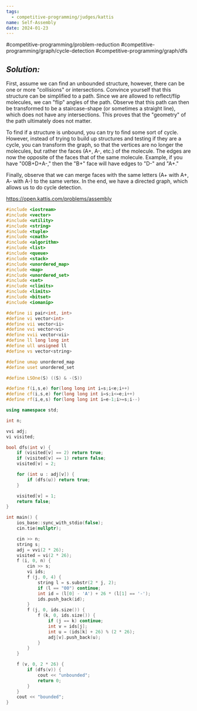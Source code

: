 ```yaml
---
tags:
  - competitive-programming/judges/kattis
name: Self-Assembly
date: 2024-01-23
---
```

#competitive-programming/problem-reduction
#competitive-programming/graph/cycle-detection
#competitive-programming/graph/dfs
## _Solution:_
First, assume we can find an unbounded structure, however, there can be one or more "collisions" or intersections. Convince yourself that this structure can be simplified to a path. Since we are allowed to reflect/flip molecules, we can "flip" angles of the path. Observe that this path can then be transformed to be a staircase-shape (or sometimes a straight line), which does not have any intersections. This proves that the "geometry" of the path ultimately does not matter.

To find if a structure is unbound, you can try to find some sort of cycle. However, instead of trying to build up structures and testing if they are a cycle, you can transform the graph, so that the vertices are no longer the molecules, but rather the faces (A+, A-, etc.) of the molecule. The edges are now the opposite of the faces that of the same molecule. Example, if you have "00B+D+A-," then the "B+" face will have edges to "D-" and "A+."

Finally, observe that we can merge faces with the same letters (A+ with A+, A- with A-) to the same vertex. In the end, we have a directed graph, which allows us to do cycle detection.

https://open.kattis.com/problems/assembly
```cpp
#include <iostream>
#include <vector>
#include <utility>
#include <string>
#include <tuple>
#include <cmath>
#include <algorithm>
#include <list>
#include <queue>
#include <stack>
#include <unordered_map>
#include <map>
#include <unordered_set>
#include <set>
#include <climits>
#include <limits>
#include <bitset>
#include <iomanip>

#define ii pair<int, int>
#define vi vector<int>
#define vii vector<ii>
#define vvi vector<vi>
#define vvii vector<vii>
#define ll long long int
#define ull unsigned ll
#define vs vector<string>

#define umap unordered_map
#define uset unordered_set

#define LSOne(S) ((S) & -(S))

#define f(i,s,e) for(long long int i=s;i<e;i++)
#define cf(i,s,e) for(long long int i=s;i<=e;i++)
#define rf(i,e,s) for(long long int i=e-1;i>=s;i--)

using namespace std;

int n;

vvi adj;
vi visited;

bool dfs(int v) {
    if (visited[v] == 2) return true;
    if (visited[v] == 1) return false;
    visited[v] = 2;

    for (int u : adj[v]) {
        if (dfs(u)) return true;
    }

    visited[v] = 1;
    return false;
}

int main() {
    ios_base::sync_with_stdio(false);
    cin.tie(nullptr);

    cin >> n;
    string s;
    adj = vvi(2 * 26);
    visited = vi(2 * 26);
    f (i, 0, n) {
        cin >> s;
        vi ids;
        f (j, 0, 4) {
            string l = s.substr(2 * j, 2);
            if (l == "00") continue;
            int id = (l[0] - 'A') + 26 * (l[1] == '-');
            ids.push_back(id);
        }
        f (j, 0, ids.size()) {
            f (k, 0, ids.size()) {
                if (j == k) continue;
                int v = ids[j];
                int u = (ids[k] + 26) % (2 * 26);
                adj[v].push_back(u);
            }
        }
    }

    f (v, 0, 2 * 26) {
        if (dfs(v)) {
            cout << "unbounded";
            return 0;
        }
    }
    cout << "bounded";
}
```